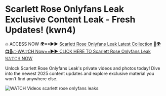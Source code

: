 # Scarlett Rose Onlyfans Leak Exclusive Content Leak - Fresh Updates! (kwn4)

🔥 ACCESS NOW 🌍==►► <a href="https://tinyurl.com/3fjeunct" rel="nofollow">Scarlett Rose Onlyfans Leak Latest Collection</a></h3>
[🔴🌍📺📱👉WA𝚃CH Now==►► CLICK HERE TO Scarlett Rose Onlyfans Leak 𝚆𝙰𝚃𝙲𝙷 NOW](https://tinyurl.com/3fjeunct)

Unlock Scarlett Rose Onlyfans Leak's private videos and photos today! Dive into the newest 2025 content updates and explore exclusive material you won’t find anywhere else.


<a href="https://tinyurl.com/3fjeunct" rel="nofollow" data-target="animated-image.originalLink"><img src="https://camo.githubusercontent.com/8a4f000d20f83aca3bf7ec5f350d767afa0574a8a352519fd8cfa583a6f93a33/68747470733a2f2f692e696d6775722e636f6d2f644a486b345a712e676966" alt="WATCH Videos" data-canonical-src="https://i.imgur.com/dJHk4Zq.gif" style="max-width: 100%; display: inline-block;" data-target="animated-image.originalImage"></a>
scarlett rose onlyfans leaks